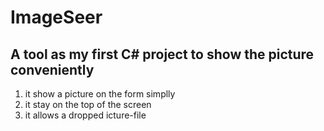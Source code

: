 # ImageSeer

## A tool as my first C# project to show the picture conveniently


1. it show a picture on the form simplly
2. it stay on the top of the screen
3. it allows a dropped icture-file
